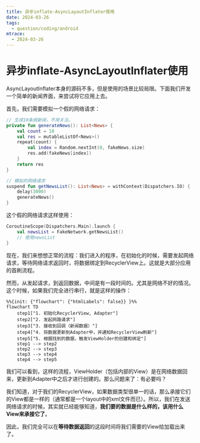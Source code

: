 ```yaml
---
title: 异步inflate-AsyncLayoutInflater使用
date: 2024-03-26
tags:
  - question/coding/android
mtrace:
  - 2024-03-26
---
```


# 异步inflate-AsyncLayoutInflater使用

AsyncLayoutInflater本身的源码不多，但是使用的场景比较局限。下面我们开发一个简单的新闻界面，来尝试将它应用上去。

首先，我们需要模拟一个假的网络请求：

```kotlin
// 生成10条假新闻，不用关注。
private fun generateNews(): List<News> {
	val count = 10
	val res = mutableListOf<News>()
	repeat(count) {
		val index = Random.nextInt(0, fakeNews.size)
		res.add(fakeNews[index])
	}
	return res
}

// 模拟的网络请求
suspend fun getNewsList(): List<News> = withContext(Dispatchers.IO) {
	delay(3000)
	generateNews()
}
```

这个假的网络请求这样使用：

```kotlin
CoroutineScope(Dispatchers.Main).launch {
	val newsList = FakeNetwork.getNewsList()
	// 使用newsList
}
```

现在，我们来想想正常的流程：我们进入的程序，在初始化的时候，需要发起网络请求，等待网络请求返回时，将数据绑定到RecyclerView上。这就是大部分应用的首刷流程。

然而，从发起请求，到返回数据，中间是有一段时间的。尤其是网络不好的情况。这个时候，如果我们完全进行串行，就是这样的操作：

```mermaid
%%{init: {"flowchart": {"htmlLabels": false}} }%%
flowchart TD
    step1["1. 初始化RecyclerView, Adapter"]
    step2["2. 发起网路请求"]
    step3["3. 接收到回调（新闻数据）"]
    step4["4. 将数据更新到Adapter中，并通知RecyclerView刷新"]
    step5["5. 根据找到的数据，触发ViewHolder的创建和绑定"]
    step1 --> step2
    step2 --> step3
    step3 --> step4
    step4 --> step5
```

我们可以看到，这样的流程，ViewHolder（包括内部的View）是在网络数据回来，更新到Adapter中之后才进行创建的。那么问题来了：有必要吗？

我们知道，对于我们的RecyclerView，如果数据类型很单一的话，那么承接它们的View都是一样的（通常都是一个layout中的xml文件而已）。所以，我们在发送网络请求的时候，其实就已经能够知道，**我们要的数据是什么样的，该用什么View来承接它了**。

因此，我们完全可以在**等待数据返回**的这段时间将我们需要的View给加载出来了。


